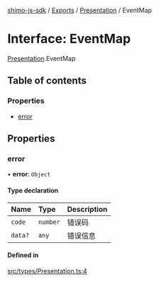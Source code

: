 [shimo-js-sdk](../README.md) / [Exports](../modules.md) / [Presentation](../modules/Presentation.md) / EventMap

# Interface: EventMap

[Presentation](../modules/Presentation.md).EventMap

## Table of contents

### Properties

- [error](Presentation.EventMap.md#error)

## Properties

### error

• **error**: `Object`

#### Type declaration

| Name | Type | Description |
| :------ | :------ | :------ |
| `code` | `number` | 错误码 |
| `data?` | `any` | 错误信息 |

#### Defined in

[src/types/Presentation.ts:4](https://github.com/shimohq/shimo-js-sdk/blob/adbcbcd/src/types/Presentation.ts#L4)
